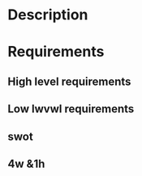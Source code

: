 # Description
# Requirements

## High level requirements

## Low lwvwl requirements

## swot

## 4w &1h